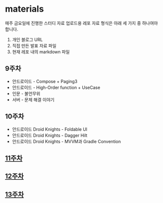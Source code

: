 # materials
매주 금요일에 진행한 스터디 자료 업로드용 레포
자료 형식은 아래 세 가지 중 하나여야 합니다.
1. 개인 블로그 URL
2. 직접 만든 발표 자료 파일
3. 현재 레포 내의 markdown 파일


## 9주차
* 안드로이드 - Compose + Paging3
* 안드로이드 - High-Order function + UseCase
* 인문 - 불언무위
* 서버 - 문제 해결 이야기


## 10주차
* 안드로이드 Droid Knights - Foldable UI
* 안드로이드 Droid Knights - Dagger Hilt
* 안드로이드 Droid Knights - MVVM과 Gradle Convention

## [11주차](./11주차)

## [12주차](./12주차)

## [13주차](./13주차)

